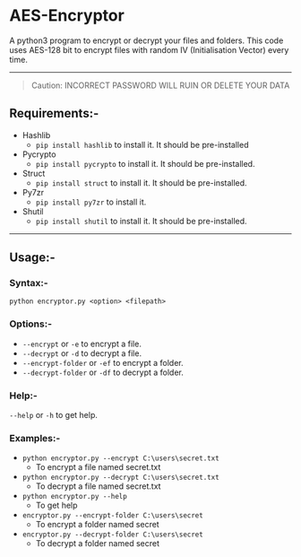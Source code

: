 # AES-Encryptor
A python3 program to encrypt or decrypt your files and folders.
This code uses AES-128 bit to encrypt files with random IV (Initialisation Vector) every time.
***

> Caution: INCORRECT PASSWORD WILL RUIN OR DELETE YOUR DATA

## Requirements:-
- Hashlib
  - `pip install hashlib` to install it. It should be pre-installed
- Pycrypto
  - `pip install pycrypto` to install it. It should be pre-installed.
- Struct
  - `pip install struct` to install it. It should be pre-installed.
- Py7zr
  - `pip install py7zr` to install it.
- Shutil
  - `pip install shutil` to install it. It should be pre-installed.
***

## Usage:-
### Syntax:-
`python encryptor.py <option> <filepath>`
### Options:-
- `--encrypt` or `-e` to encrypt a file.
- `--decrypt` or `-d` to decrypt a file.
- `--encrypt-folder` or `-ef` to encrypt a folder.
- `--decrypt-folder` or `-df` to decrypt a folder.
### Help:-
`--help` or `-h` to get help.
### Examples:-
- `python encryptor.py --encrypt C:\users\secret.txt`
  - To encrypt a file named secret.txt
- `python encryptor.py --decrypt C:\users\secret.txt`
  - To decrypt a file named secret.txt
- `python encryptor.py --help`
  - To get help
- `encryptor.py --encrypt-folder C:\users\secret`
  - To encrypt a folder named secret
- `encryptor.py --decrypt-folder C:\users\secret`
  - To decrypt a folder named secret
